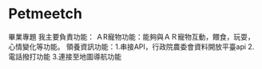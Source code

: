 # Petmeetch
畢業專題
我主要負責功能：
ＡR寵物功能：能夠與ＡＲ寵物互動，餵食，玩耍，心情變化等功能。
領養資訊功能：1.串接API，行政院農委會資料開放平臺api
            2.電話撥打功能
            3.連接至地圖導航功能
